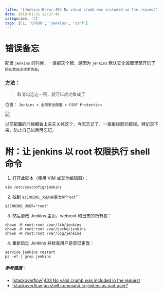 ```yaml
---
title: '[Jenkins]Error:403 No valid crumb was included in the request'
date: 2018-01-31 12:27:48
categories: 'CI'
tags: [CI, 'ERROR', 'jenkins', 'csrf']
---
```


# 错误备忘

配置 `jenkins` 的时候，一直报这个错，是因为 `jenkins` 默认安全设置里面开启了 `防止款站点请求伪造`。

<!--more-->

### 方法：

> 取消勾选这一项，就可以成功集成了

位置： `Jenkins > 全局安全配置 > CSRF Protection`

![](https://static.vimiix.com/uPic/2021-04-06/VJvLEn.jpg)

以前配置的时候都会上来先关掉这个，今天忘记了，一直报标题的错误。特记录下来，防止自己以后再忘记。

# 附：让 jenkins 以 root 权限执行 shell 命令

1. 打开此脚本（使用 VIM 或其他编辑器）：

```
vim /etc/sysconfig/jenkins
```

2. 找到 `$JENKINS_USER并更改为“root”`：

```
$JENKINS_USER="root"
```

3. 然后更改 Jenkins 主页，webroot 和日志的所有权：

```
chown -R root:root /var/lib/jenkins
chown -R root:root /var/cache/jenkins
chown -R root:root /var/log/jenkins
```

4. 重新启动 Jenkins 并检查用户是否已更改：

```
service jenkins restart
ps -ef | grep jenkins
```

##### 参考链接：

- [[stackoverflow]403 No valid crumb was included in the request
  ](https://stackoverflow.com/questions/44711696/spinnaker-403-no-valid-crumb-was-included-in-the-request)
- [[stackoverflow]un shell command in jenkins as root user?
  ](https://stackoverflow.com/questions/29926773/run-shell-command-in-jenkins-as-root-user)
